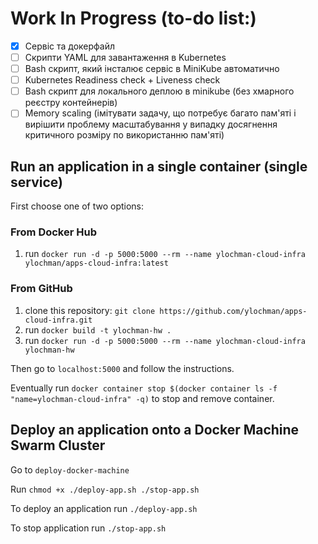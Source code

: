 # Work In Progress (to-do list:)
- [x] Сервіс та докерфайл
- [ ] Скрипти YAML для завантаження в Kubernetes
- [ ] Bash скрипт, який інсталює сервіс в MiniKube автоматично
- [ ] Kubernetes Readiness check + Liveness check
- [ ] Bash скрипт для локального деплою в minikube (без хмарного реєстру контейнерів)
- [ ] Memory scaling (імітувати задачу, що потребує багато пам'яті і вирішити проблему масштабування у випадку досягнення критичного розміру по використанню пам'яті)

## Run an application in a single container (single service)
First choose one of two options:

### From Docker Hub
1. run `docker run -d -p 5000:5000 --rm --name ylochman-cloud-infra ylochman/apps-cloud-infra:latest`

### From GitHub
1. clone this repository: `git clone https://github.com/ylochman/apps-cloud-infra.git`
2. run `docker build -t ylochman-hw .`
3. run `docker run -d -p 5000:5000 --rm --name ylochman-cloud-infra ylochman-hw`


Then go to `localhost:5000` and follow the instructions.

Eventually run `docker container stop $(docker container ls -f "name=ylochman-cloud-infra" -q)` to stop and remove container.

## Deploy an application onto a Docker Machine Swarm Cluster
Go to `deploy-docker-machine`

Run `chmod +x ./deploy-app.sh ./stop-app.sh`

To deploy an application run `./deploy-app.sh`

To stop application run `./stop-app.sh`

<!-- ### trash -->
<!-- `docker run -p 5000:5000 -it --rm --entrypoint=/bin/bash ylochman-hw` -->
